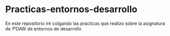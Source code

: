 # Practicas-entornos-desarrollo
En este repositorio iré colgando las practicas que realizo sobre la asignatura de 1ºDAW de entornos de desarrollo

